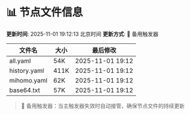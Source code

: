 # 📊 节点文件信息

**更新时间**: 2025-11-01 19:12:13 北京时间
**更新方式**: 🔄 备用触发器

| 文件名 | 大小 | 最后修改 |
|--------|------|----------|
| all.yaml | 54K | 2025-11-01 19:12 |
| history.yaml | 411K | 2025-11-01 19:12 |
| mihomo.yaml | 62K | 2025-11-01 19:12 |
| base64.txt | 57K | 2025-11-01 19:12 |

> 🔄 备用触发器：当主触发器失效时自动接管，确保节点文件的持续更新
